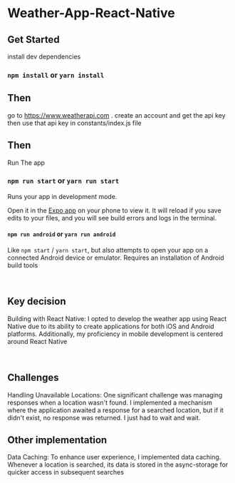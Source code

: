 # Weather-App-React-Native



## Get Started

install dev dependencies

### `npm install` or `yarn install`

## Then

go to https://www.weatherapi.com . create an account and get the api key then use that api key in constants/index.js file

## Then

Run The app

### `npm run start` or `yarn run start`

Runs your app in development mode.

Open it in the [Expo app](https://expo.io) on your phone to view it. It will reload if you save edits to your files, and you will see build errors and logs in the terminal.

#### `npm run android` or `yarn run android`

Like `npm start` / `yarn start`, but also attempts to open your app on a connected Android device or emulator. Requires an installation of Android build tools 

<br />

## Key decision

Building with React Native: I opted to develop the weather app using React Native due to its ability to create applications for both iOS and Android platforms. Additionally, my proficiency in mobile development is centered around React Native

  <br />

## Challenges

Handling Unavailable Locations: One significant challenge was managing responses when a location wasn't found. I implemented a mechanism where the application awaited a response for a searched location, but if it didn't exist, no response was returned. I just had to wait and wait. 


## Other  implementation

Data Caching: To enhance user experience, I implemented data caching. Whenever a location is searched, its data is stored in the async-storage for quicker access in subsequent searches


